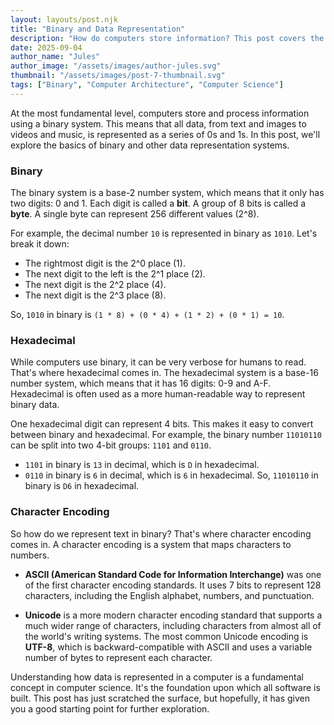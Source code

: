 ```yaml
---
layout: layouts/post.njk
title: "Binary and Data Representation"
description: "How do computers store information? This post covers the basics of binary, hexadecimal, and character encoding like ASCII and Unicode."
date: 2025-09-04
author_name: "Jules"
author_image: "/assets/images/author-jules.svg"
thumbnail: "/assets/images/post-7-thumbnail.svg"
tags: ["Binary", "Computer Architecture", "Computer Science"]
---
```


At the most fundamental level, computers store and process information using a binary system. This means that all data, from text and images to videos and music, is represented as a series of 0s and 1s. In this post, we'll explore the basics of binary and other data representation systems.

### Binary

The binary system is a base-2 number system, which means that it only has two digits: 0 and 1. Each digit is called a **bit**. A group of 8 bits is called a **byte**. A single byte can represent 256 different values (2^8).

For example, the decimal number `10` is represented in binary as `1010`. Let's break it down:
- The rightmost digit is the 2^0 place (1).
- The next digit to the left is the 2^1 place (2).
- The next digit is the 2^2 place (4).
- The next digit is the 2^3 place (8).

So, `1010` in binary is `(1 * 8) + (0 * 4) + (1 * 2) + (0 * 1) = 10`.

### Hexadecimal

While computers use binary, it can be very verbose for humans to read. That's where hexadecimal comes in. The hexadecimal system is a base-16 number system, which means that it has 16 digits: 0-9 and A-F. Hexadecimal is often used as a more human-readable way to represent binary data.

One hexadecimal digit can represent 4 bits. This makes it easy to convert between binary and hexadecimal. For example, the binary number `11010110` can be split into two 4-bit groups: `1101` and `0110`.
- `1101` in binary is `13` in decimal, which is `D` in hexadecimal.
- `0110` in binary is `6` in decimal, which is `6` in hexadecimal.
So, `11010110` in binary is `D6` in hexadecimal.

### Character Encoding

So how do we represent text in binary? That's where character encoding comes in. A character encoding is a system that maps characters to numbers.

- **ASCII (American Standard Code for Information Interchange)** was one of the first character encoding standards. It uses 7 bits to represent 128 characters, including the English alphabet, numbers, and punctuation.

- **Unicode** is a more modern character encoding standard that supports a much wider range of characters, including characters from almost all of the world's writing systems. The most common Unicode encoding is **UTF-8**, which is backward-compatible with ASCII and uses a variable number of bytes to represent each character.

Understanding how data is represented in a computer is a fundamental concept in computer science. It's the foundation upon which all software is built. This post has just scratched the surface, but hopefully, it has given you a good starting point for further exploration.
